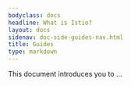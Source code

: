 ```yaml
---
bodyclass: docs
headline: What is Istio?
layout: docs
sidenav: doc-side-guides-nav.html
title: Guides
type: markdown
---
```


This document introduces you to ...

<div id="toc" class="toc mobile-toc"></div>

